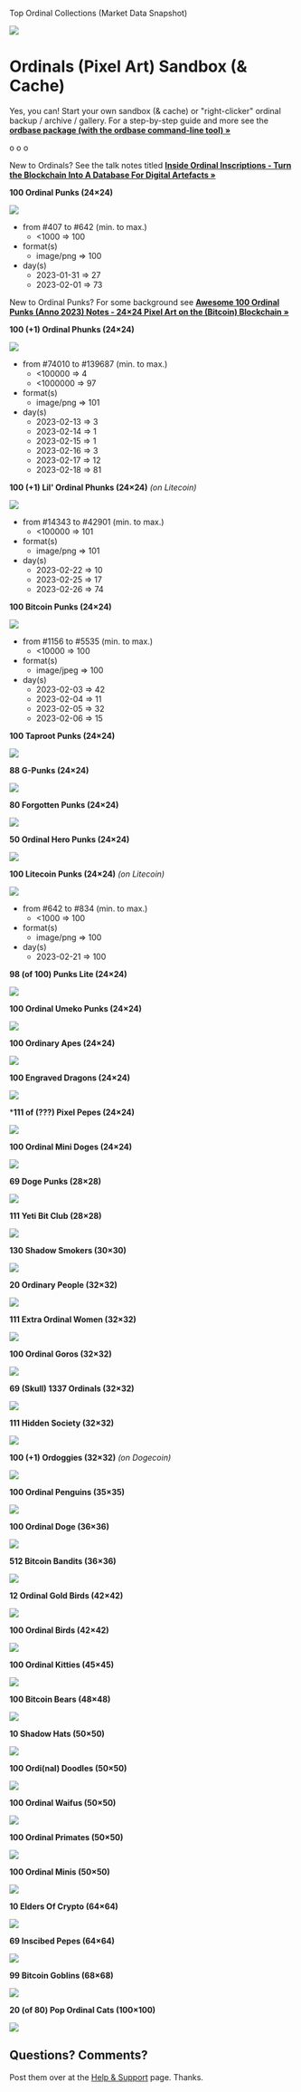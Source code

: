 
Top Ordinal Collections (Market Data Snapshot)

![](i/ordinals-market-data.png)




# Ordinals (Pixel Art) Sandbox (& Cache)


Yes, you can!
Start your own
sandbox (& cache) or "right-clicker" ordinal backup / archive / gallery.
For a step-by-step guide and more see
the [**ordbase package (with the ordbase command-line tool) »**](https://github.com/pixelartexchange/artbase/tree/master/ordbase)


 o o o


New to Ordinals?
See the talk notes titled
[**Inside Ordinal Inscriptions - Turn the Blockchain Into A Database For Digital Artefacts »**](insideordinals)








**100 Ordinal Punks (24×24)**

![](i/ordinalpunks.png)

- from #407 to #642 (min. to max.)
     - <1000 => 100
- format(s)
     - image/png => 100
- day(s)
     - 2023-01-31 => 27
     - 2023-02-01 => 73



New to Ordinal Punks? For some background see [**Awesome 100 Ordinal Punks (Anno 2023) Notes - 24×24 Pixel Art on the (Bitcoin) Blockchain »**](https://github.com/cryptopunksnotdead/cryptopunks/tree/master/awesome-ordinalpunks)


**100 (+1) Ordinal Phunks (24×24)**

![](i/ordinalphunks.png)

- from #74010 to #139687 (min. to max.)
     - <100000 => 4
     - <1000000 => 97
- format(s)
     - image/png => 101
- day(s)
     - 2023-02-13 => 3
     - 2023-02-14 => 1
     - 2023-02-15 => 1
     - 2023-02-16 => 3
     - 2023-02-17 => 12
     - 2023-02-18 => 81



**100 (+1) Lil' Ordinal Phunks (24×24)**   _(on Litecoin)_

![](i/lilordinalphunks.png)


- from #14343 to #42901 (min. to max.)
     - <100000 => 101
- format(s)
     - image/png => 101
- day(s)
     - 2023-02-22 => 10
     - 2023-02-25 => 17
     - 2023-02-26 => 74


**100 Bitcoin Punks (24×24)**

![](i/bitcoinpunks.png)

- from #1156 to #5535 (min. to max.)
     - <10000 => 100
- format(s)
     - image/jpeg => 100
- day(s)
     - 2023-02-03 => 42
     - 2023-02-04 => 11
     - 2023-02-05 => 32
     - 2023-02-06 => 15



**100 Taproot Punks (24×24)**

![](i/taprootpunks.png)


**88 G-Punks (24×24)**

![](i/gpunks.png)


**80 Forgotten Punks (24×24)**

![](i/forgottenpunks.png)


**50 Ordinal Hero Punks (24×24)**

![](i/ordinalheropunks.png)



**100 Litecoin Punks (24×24)**    _(on Litecoin)_

![](i/litecoinpunks.png)

- from #642 to #834 (min. to max.)
     - <1000 => 100
- format(s)
     - image/png => 100
- day(s)
     - 2023-02-21 => 100



**98 (of 100) Punks Lite (24×24)**

![](i/punkslite.png)


**100 Ordinal Umeko Punks (24×24)**

![](i/ordinalumekopunks.png)



**100 Ordinary Apes (24×24)**

![](i/ordinaryapes.png)



**100 Engraved Dragons (24×24)**

![](i/engraveddragons.png)


***111 of (???) Pixel Pepes (24×24)**

![](i/pixelpepes.png)



**100 Ordinal Mini Doges (24×24)**

![](i/ordinalminidoges.png)


**69 Doge Punks (28×28)**

![](i/dogepunks.png)


**111 Yeti Bit Club (28×28)**

![](i/yetibitclub.png)


**130 Shadow Smokers (30×30)**

![](i/shadowsmokers.png)



**20 Ordinary People (32×32)**

![](i/ordinarypeople.png)



**111 Extra Ordinal Women (32×32)**

![](i/extraordinalwomen.png)


**100 Ordinal Goros (32×32)**

![](i/ordinalgoros.png)


**69 (Skull) 1337 Ordinals (32×32)**

![](i/1337ordinals.png)


**111 Hidden Society (32×32)**

![](i/hiddensociety.png)



**100 (+1) Ordoggies (32×32)**    _(on Dogecoin)_

![](i/ordoggies.png)





**100 Ordinal Penguins (35×35)**

![](i/ordinalpenguins.png)

**100 Ordinal Doge (36×36)**

![](i/ordinaldoge.png)



**512 Bitcoin Bandits (36×36)**

![](i/bitcoinbandits.png)



**12 Ordinal Gold Birds (42×42)**

![](i/ordinalgoldbirds.png)


**100 Ordinal Birds (42×42)**

![](i/ordinalbirds.png)


**100 Ordinal Kitties (45×45)**

![](i/ordinalkitties.png)



**100 Bitcoin Bears (48×48)**

![](i/bitcoinbears.png)



**10 Shadow Hats (50×50)**

![](i/shadowhats.png)


**100 Ordi(nal) Doodles (50×50)**

![](i/ordidoodles.png)


**100 Ordinal Waifus (50×50)**

![](i/ordinalwaifus.png)

**100 Ordinal Primates (50×50)**

![](i/ordinalprimates.png)




**100 Ordinal Minis (50×50)**

![](i/ordinalminis.png)



**10 Elders Of Crypto (64×64)**

![](i/eldersofcrypto.png)



**69 Inscibed Pepes (64×64)**

![](i/inscribedpepes.png)


**99 Bitcoin Goblins (68×68)**

![](i/bitcoingoblins.png)


**20 (of 80) Pop Ordinal Cats (100×100)**

![](i/popordinalcats.png)




## Questions? Comments?

Post them over at the [Help & Support](https://github.com/geraldb/help) page. Thanks.




